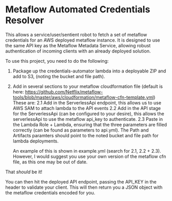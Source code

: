 # Metaflow Automated Credentials Resolver

This allows a service/user/sentient robot to fetch a set of metaflow credentials for an AWS deployed metaflow instance.
It is designed to use the same API key as the Metaflow Metadata Service, allowing robust authentication of incoming clients with 
an already deployed solution.

To use this project, you need to do the following:
1. Package up the credentials-automator lambda into a deployable ZIP and add to S3, (noting the bucket and file path).
2.  Add in several sections to your metaflow cloudformation file (default is here: https://github.com/Netflix/metaflow-tools/blob/master/aws/cloudformation/metaflow-cfn-template.yml)
    These are:
    2.1 Add in the ServerlessApi endpoint, this allows us to use AWS SAM to attach lambda to the API events
    2.2 Add in the API stage for the ServerlessApi (can be configured to your desire), this allows the serverlessApi to use the metaflow api_key to authenticate.
    2.3 Paste in the Lambda Role + Lambda, ensuring that the three parameters are filled correctly (can be found as parameters to api.yml). The Path and Artifacts paramters should point to the noted bucket and file path for lambda deployments.

    An example of this is shown in example.yml (search for 2.1, 2.2 + 2.3). However, I would suggest you use your own version of the metaflow cfn file, as this one may be out of date.


That *should* be it!

You can then hit the deployed API endpoint, passing the API_KEY in the header to validate your client. This will then return you a JSON object with the metaflow credentials encoded for you.
